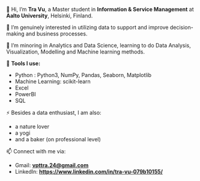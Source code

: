👋 Hi, I’m **Tra Vu**, a Master student in **Information & Service Management** at **Aalto University**, Helsinki, Finland. 

👀 I’m genuinely interested in utilizing data to support and improve decision-making and business processes.

🌱 I’m minoring in Analytics and Data Science, learning to do Data Analysis, Visualization, Modelling and Machine learning methods.

🔭 **Tools I use:**
  - Python : Python3, NumPy, Pandas, Seaborn, Matplotlib
  - Machine Learning: scikit-learn
  - Excel
  - PowerBI
  - SQL
  
⚡ Besides a data enthusiast, I am also:
  * a nature lover
  * a yogi
  * and a baker (on professional level)
  
📫 Connect with me via:
  * Gmail: **vpttra.24@gmail.com**
  * LinkedIn: **https://www.linkedin.com/in/tra-vu-079b10155/**


